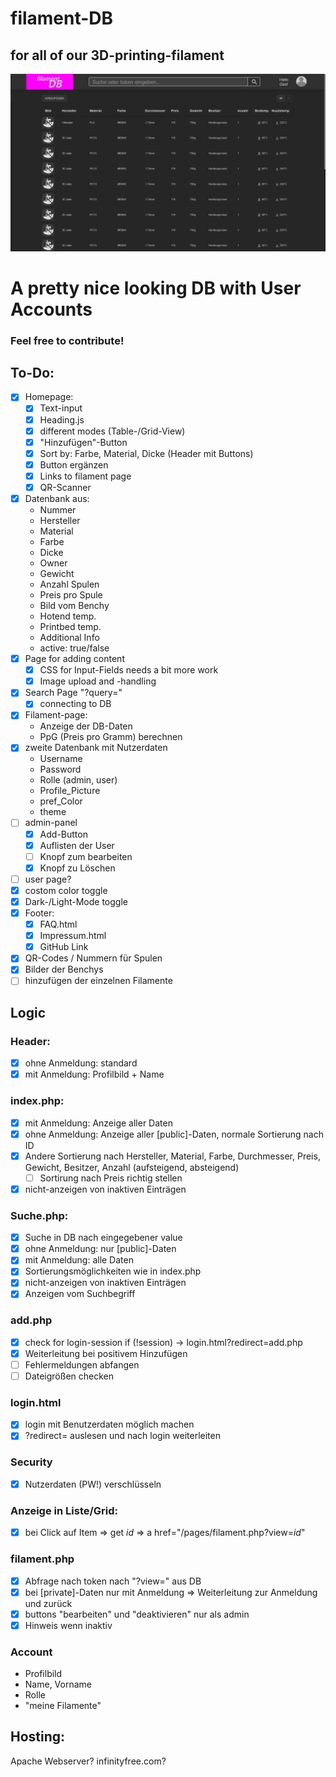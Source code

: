# filament-DB
## for all of our 3D-printing-filament
<img src="/assets/img/overview.png" alt="">

# A pretty nice looking DB with User Accounts
### Feel free to contribute!

## To-Do:
- [x] Homepage:
    - [x] Text-input
    - [x] Heading.js
    - [x] different modes (Table-/Grid-View)
    - [x] "Hinzufügen"-Button
    - [x] Sort by: Farbe, Material, Dicke (Header mit Buttons)
    - [x] Button ergänzen
    - [x] Links to filament page
    - [x] QR-Scanner
- [x] Datenbank aus:
    - Nummer
    - Hersteller
    - Material
    - Farbe
    - Dicke
    - Owner
    - Gewicht
    - Anzahl Spulen
    - Preis pro Spule
    - Bild vom Benchy
    - Hotend temp.
    - Printbed temp.
    - Additional Info
    - active: true/false
- [x] Page for adding content
    - [x] CSS for Input-Fields needs a bit more work
    - [x] Image upload and -handling
- [x] Search Page "?query="
   - [x] connecting to DB
- [x] Filament-page:
    - Anzeige der DB-Daten
    - PpG (Preis pro Gramm) berechnen
- [x] zweite Datenbank mit Nutzerdaten
    - Username
    - Password
    - Rolle (admin, user)
    - Profile_Picture
    - pref_Color
    - theme
- [ ] admin-panel
    - [x] Add-Button
    - [x] Auflisten der User
    - [ ] Knopf zum bearbeiten
    - [x] Knopf zu Löschen
- [ ] user page?
- [x] costom color toggle
- [x] Dark-/Light-Mode toggle
- [x] Footer:
    - [x] FAQ.html
    - [x] Impressum.html
    - [x] GitHub Link
- [x] QR-Codes / Nummern für Spulen
- [x] Bilder der Benchys
- [ ] hinzufügen der einzelnen Filamente

## Logic
### Header:
- [x] ohne Anmeldung: standard
- [x] mit Anmeldung: Profilbild + Name

### index.php:
- [x] mit Anmeldung: Anzeige aller Daten
- [x] ohne Anmeldung: Anzeige aller [public]-Daten, normale Sortierung nach ID
- [x] Andere Sortierung nach Hersteller, Material, Farbe, Durchmesser, Preis, Gewicht, Besitzer, Anzahl (aufsteigend, absteigend)
  - [ ] Sortirung nach Preis richtig stellen
- [x] nicht-anzeigen von inaktiven Einträgen

### Suche.php:
- [x] Suche in DB nach eingegebener value
- [x] ohne Anmeldung: nur [public]-Daten
- [x] mit Anmeldung: alle Daten
- [x] Sortierungsmöglichkeiten wie in index.php
- [x] nicht-anzeigen von inaktiven Einträgen
- [x] Anzeigen vom Suchbegriff

### add.php
- [x] check for login-session
    if (!session) -> login.html?redirect=add.php
- [x] Weiterleitung bei positivem Hinzufügen
- [ ] Fehlermeldungen abfangen
- [ ] Dateigrößen checken

### login.html
- [x] login mit Benutzerdaten möglich machen
- [x] ?redirect= auslesen und nach login weiterleiten

### Security
- [x] Nutzerdaten (PW!) verschlüsseln 

### Anzeige in Liste/Grid:
- [x] bei Click auf Item => get _id_ => a href="/pages/filament.php?view=_id_"

### filament.php
- [x] Abfrage nach token nach "?view=" aus DB
- [x] bei [private]-Daten nur mit Anmeldung => Weiterleitung zur Anmeldung und zurück
- [x] buttons "bearbeiten" und "deaktivieren" nur als admin
- [x] Hinweis wenn inaktiv

### Account
- Profilbild
- Name, Vorname
- Rolle
- "meine Filamente"

## Hosting:
Apache Webserver?
infinityfree.com?